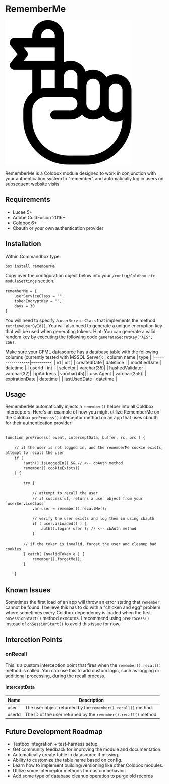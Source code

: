 # RememberMe

![RememberMe icon](https://github.com/homestar9/rememberMe/blob/master/rememberMe.svg?raw=true)

RememberMe is a Coldbox module designed to work in conjunction with your authentication system to "remember" and automatically log in users on subsequent website visits.  

## Requirements

 - Lucee 5+
 - Adobe ColdFusion 2016+
 - Coldbox 6+
 - Cbauth or your own authentication provider

## Installation

Within Commandbox type:
```
box install rememberMe
```

Copy over the configuration object below into your `/config/Coldbox.cfc` `moduleSettings` section. 

```
rememberMe = {
    userServiceClass = "",
    tokenEncryptKey = "",
    days = 30
}
```
You will need to specify a `userServiceClass` that implements the method `retrieveUserById()`.  You will also need to generate a unique encryption key that will be used when generating tokens.  Hint: You can generate a valid random key by executing the following code `generateSecretKey("AES", 256)`.

Make sure your CFML datasource has a database table with the following columns (currently tested with MSSQL Server):
| column name     | type      |
|-----------------|----------|
| id              | int      |
| createdDate     | datetime |
| modifiedDate    | datetime |
| userId          | int      |
| selector        | varchar(35)|
| hashedValidator | varchar(32)|
| ipAddress       | varchar(45)|
| userAgent       | varchar(255)|
| expirationDate  | datetime |
| lastUsedDate    | datetime |

## Usage

RememberMe automatically injects a `remember()` helper into all Coldbox interceptors.  Here's an example of how you might utilize RememberMe on the Coldbox `preProcess()` interceptor method on an app that uses cbauth for their authentication provider:

```

function preProcess( event, interceptData, buffer, rc, prc ) {
    
    // if the user is not logged in, and the rememberMe cookie exists, attempt to recall the user
    if ( 
        !auth().isLoggedIn() && // <-- cbAuth method
        remember().cookieExists() 
    ) {
        
        try {
            
            // attempt to recall the user 
            // if successful, returns a user object from your `userServiceClass`
            var user = remember().recallMe();

            // verify the user exists and log them in using cbauth
            if ( user.isLoaded() ) {
                auth().login( user ); // <-- cbAuth method
            }

        // if the token is invalid, forget the user and cleanup bad cookies
        } catch( InvalidToken e ) {
            remember().forgetMe();
        }

    }
```

## Known Issues

Sometimes the first load of an app will throw an error stating that `remember` cannot be found.  I believe this has to do with a "chicken and egg" problem where sometimes every Coldbox dependency is loaded when the first `onSessionStart()` method executes.  I recommend using `preProcess()` instead of `onSessionStart()` to avoid this issue for now.

## Intercetion Points

### onRecall

This is a custom interception point that fires when the `remember().recall()` method is called. You can use this to add custom logic, such as logging or additional processing, during the recall process.

#### InterceptData

| Name          | Description                                                                 |
|---------------|-----------------------------------------------------------------------------|
| user          | The user object returned by the `remember().recall()` method.              |
| userId       | The ID of the user returned by the `remember().recall()` method.           |


## Future Development Roadmap

 - Testbox integration + test-harness setup.
 - Get community feedback for improving the module and documentation.
 - Automatically create table in datasource if missing.
 - Ability to customize the table name based on config.
 - Learn how to implement building/versioning like other Coldbox modules.
 - Utilize some interceptor methods for custom behavior.
 - Add some type of database cleanup operation to purge old records